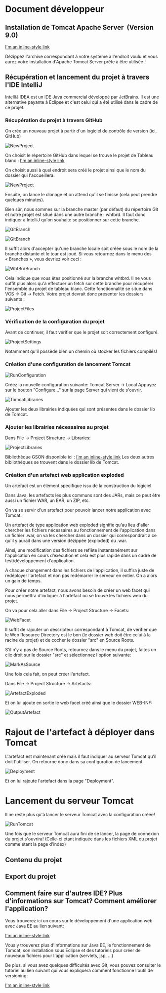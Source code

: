 # Document développeur


## Installation de Tomcat Apache Server  (Version 9.0)
[I'm an inline-style link](https://tomcat.apache.org/download-90.cgi)

Dézippez l'archive correspondant à votre système à l'endroit voulu et vous aurez votre installation d'Apache Tomcat Server prête à être utilisée !

## Récupération et lancement du projet à travers l'IDE IntelliJ

IntelliJ IDEA est un IDE Java commercial développé par JetBrains. Il est une alternative payante à Eclipse et c'est celui qui a été utilisé dans le cadre de ce projet.


### Récupération du projet à travers GitHub

On crée un nouveau projet à partir d'un logiciel de contrôle de version (ici, GitHub)

![NewProject](https://raw.github.com/TelecomLille/ILOG2017/whtbrd/doc/img/newProjectCreation.png)

On choisit le répertoire GitHub dans lequel se trouve le projet de Tableau blanc :
[I'm an inline-style link](https://github.com/TelecomLille/ILOG2017.git)

On choisit aussi à quel endroit sera créé le projet ainsi que le nom du dossier qui l'accueillera.

![NewProject](https://raw.github.com/TelecomLille/ILOG2017/whtbrd/doc/img/newProjectCreation2.png)

Ensuite, on lance le clonage et on attend qu'il se finisse (cela peut prendre quelques minutes).

Bien sûr, nous sommes sur la branche master (par défaut) du répertoire Git et notre projet est situé dans une autre branche : whtbrd.
Il faut donc indiquer à IntelliJ qu'on souhaite se positionner sur cette branche.

![GitBranch](https://raw.github.com/TelecomLille/ILOG2017/whtbrd/doc/img/branchGit.png)

![GitBranch](https://raw.github.com/TelecomLille/ILOG2017/whtbrd/doc/img/branchGitCheck.png)

Il suffit alors d'accepter qu'une branche locale soit créée sous le nom de la branche distante et le tour est joué. Si vous retournez dans le menu des « Branches », vous devriez voir ceci :

![WhtBrdBranch](https://raw.github.com/TelecomLille/ILOG2017/whtbrd/doc/img/whtbrd.png)

Cela indique que vous êtes positionné sur la branche whtbrd.
Il ne vous suffit plus alors qu'à effectuer un fetch sur cette branche pour récupérer l'ensemble du projet de tableau blanc.
Cette fonctionnalité se situe dans VCS → Git → Fetch. 
Votre projet devrait donc présenter les dossiers suivants :

![ProjectFiles](https://raw.github.com/TelecomLille/ILOG2017/whtbrd/doc/img/projectFiles.png)


### Vérification de la configuration du projet

Avant de continuer, il faut vérifier que le projet soit correctement configuré.

![ProjectSettings](https://raw.github.com/TelecomLille/ILOG2017/whtbrd/doc/img/projectSettings.png)

Notamment qu'il possède bien un chemin où stocker les fichiers compilés!


### Création d'une configuration de lancement Tomcat

![RunConfiguration](https://raw.github.com/TelecomLille/ILOG2017/whtbrd/doc/img/runConfiguration.png)

Créez la nouvelle configuration suivante: Tomcat Server -> Local
Appuyez sur le bouton "Configure..." sur la page Server qui vient de s'ouvrir.

![TomcatLibraries](https://raw.github.com/TelecomLille/ILOG2017/whtbrd/doc/img/tomcatLibraries.png)

Ajouter les deux librairies indiquées qui sont présentes dans le dossier lib de Tomcat.


### Ajouter les librairies nécessaires au projet

Dans File → Project Structure → Libraries:

![ProjectLibraries](https://raw.github.com/TelecomLille/ILOG2017/whtbrd/doc/img/projectLibraries.png)

Bibliothèque GSON disponible ici : [I'm an inline-style link](https://github.com/google/gson)
Les deux autres bibliothèques se trouvent dans le dossier lib de Tomcat.


### Création d'un artefact web application exploded

Un artefact est un élément spécifique issu de la construction du logiciel. 

Dans Java, les artefacts les plus communs sont des JARs, mais ce peut être aussi un fichier WAR, un EAR, un ZIP, etc. 

On va se servir d'un artefact pour pouvoir lancer notre application avec Tomcat.

Un artefact de type application web exploded signifie qu'au lieu d'aller chercher les fichiers nécessaires au fonctionnement de l'application dans un fichier .war, on va les chercher dans un dossier qui correspondrait à ce qu'il y aurait dans une version dézippée (exploded) du .war. 

Ainsi, une modification des fichiers se reflète instantanément sur l'application en cours d’exécution et cela est plus rapide dans un cadre de test/développement d'application.

A chaque changement dans les fichiers de l'application, il suffira juste de redéployer l'artefact et non pas redémarrer le serveur en entier. On a alors un gain de temps.


Pour créer notre artefact, nous avons besoin de créer un web facet qui nous permettra d'indiquer à l'artefact où se trouve les fichiers web du projet.

On va pour cela aller dans File → Project Structure → Facets:

![WebFacet](https://raw.github.com/TelecomLille/ILOG2017/whtbrd/doc/img/webFacet.png)

Il suffit de rajouter un descripteur correspondant à Tomcat, de vérifier que le Web Resource Directory est le bon (le dossier web doit être celui à la racine du projet) et de cocher le dossier "src" en Source Roots.

S'il n'y a pas de Source Roots, retournez dans le menu du projet, faites un clic droit sur le dossier "src" et sélectionnez l'option suivante:

![MarkAsSource](https://raw.github.com/TelecomLille/ILOG2017/whtbrd/doc/img/markAsSource.png)

Une fois cela fait, on peut créer l'artefact.

Dans File -> Project Structure -> Artefacts:

![ArtefactExploded](https://raw.github.com/TelecomLille/ILOG2017/whtbrd/doc/img/artefactExploded.png)

Et on lui ajoute en sortie le web facet créé ainsi que le dossier WEB-INF:

![OutputArtefact](https://raw.github.com/TelecomLille/ILOG2017/whtbrd/doc/img/outputArtefact.png)

# Rajout de l'artefact à déployer dans Tomcat

L'artefact est maintenant créé mais il faut indiquer au serveur Tomcat qu'il doit l'utiliser.
On retourne donc dans sa configuration de lancement.

![Deployment](https://raw.github.com/TelecomLille/ILOG2017/whtbrd/doc/img/deployment.png)

Et on lui rajoute l'artefact dans la page "Deployment".

# Lancement du serveur Tomcat

Il ne reste plus qu'à lancer le serveur Tomcat avec la configuration créée!

![RunTomcat](https://raw.github.com/TelecomLille/ILOG2017/whtbrd/doc/img/runTomcat.png)

Une fois que le serveur Tomcat aura fini de se lancer, la page de connexion du projet s'ouvrira! (Celle-ci étant indiquée dans les fichiers XML du projet comme étant la page d'index)


## Contenu du projet

## Export du projet


## Comment faire sur d'autres IDE? Plus d'informations sur Tomcat? Comment améliorer l'application?

Vous trouverez ici un cours sur le développement d'une application web avec Java EE au lien suivant:

[I'm an inline-style link](https://openclassrooms.com/courses/creez-votre-application-web-avec-java-ee/outils-et-environnement-de-developpement)

Vous y trouverez plus d'informations sur Java EE, le fonctionnement de Tomcat, son installation sous Eclipse et des tutoriels pour créer de nouveaux fichiers pour l'application (servlets, jsp, ...)

De plus, si vous avez quelques difficultés avec Git, vous pouvez consulter le tutoriel au lien suivant qui vous expliquera comment fonctionne l'outil de versioning:

[I'm an inline-style link](https://openclassrooms.com/courses/gerer-son-code-avec-git-et-github/qu-est-ce-que-versionner-son-code)